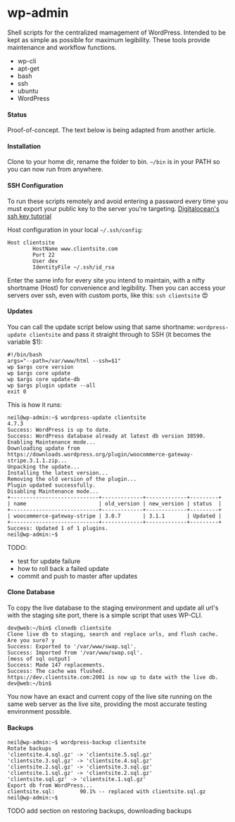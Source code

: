 # wp-admin

Shell scripts for the centralized mamagement of WordPress. Intended to be kept as simple as possible for maximum legibility. These tools provide maintenance and workflow functions.

* wp-cli
* apt-get
* bash
* ssh
* ubuntu
* WordPress

#### Status

Proof-of-concept. The text below is being adapted from another article.


#### <a name="install"></a> Installation

Clone to your home dir, rename the folder to bin. `~/bin` is in your PATH so you can now run from anywhere.


#### <a name="ssh"></a> SSH Configuration

To run these scripts remotely and avoid entering a password every time you must export your public key to the server you're targeting. [Digitalocean's ssh key tutorial](https://www.digitalocean.com/community/tutorials/how-to-set-up-ssh-keys--2)

Host configuration in your local `~/.ssh/config`:

```
Host clientsite
        HostName www.clientsite.com
        Port 22
        User dev
        IdentityFile ~/.ssh/id_rsa
```
Enter the same info for every site you intend to maintain, with a nifty shortname (Host) for convenience and legibility. Then you can access your servers over ssh, even with custom ports, like this: `ssh clientsite` 😍


#### <a name="updates"></a> Updates

You can call the update script below using that same shortname: `wordpress-update clientsite` and pass it straight through to SSH (it becomes the variable $1):
```
#!/bin/bash
args="--path=/var/www/html --ssh=$1"
wp $args core version
wp $args core update
wp $args core update-db
wp $args plugin update --all
exit 0
```

This is how it runs:

```
neil@wp-admin:~$ wordpress-update clientsite
4.7.3
Success: WordPress is up to date.
Success: WordPress database already at latest db version 38590.
Enabling Maintenance mode...
Downloading update from https://downloads.wordpress.org/plugin/woocommerce-gateway-stripe.3.1.1.zip...
Unpacking the update...
Installing the latest version...
Removing the old version of the plugin...
Plugin updated successfully.
Disabling Maintenance mode...
+----------------------------+-------------+-------------+---------+
| name                       | old_version | new_version | status  |
+----------------------------+-------------+-------------+---------+
| woocommerce-gateway-stripe | 3.0.7       | 3.1.1       | Updated |
+----------------------------+-------------+-------------+---------+
Success: Updated 1 of 1 plugins.
neil@wp-admin:~$
```

TODO:
* test for update failure
* how to roll back a failed update
* commit and push to master after updates


#### <a name="clone"></a> Clone Database

To copy the live database to the staging environment and update all url's with the staging site port, there is a simple script that uses WP-CLI. 


```
dev@web:~/bin$ clonedb clientsite
Clone live db to staging, search and replace urls, and flush cache.
Are you sure? y
Success: Exported to '/var/www/swap.sql'.
Success: Imported from '/var/www/swap.sql'.
[mess of sql output]
Success: Made 147 replacements.
Success: The cache was flushed.
https://dev.clientsite.com:2001 is now up to date with the live db.
dev@web:~/bin$
```

You now have an exact and current copy of the live site running on the same web server as the live site, providing the most accurate testing environment possible.


#### <a name="backups"></a> Backups

```
neil@wp-admin:~$ wordpress-backup clientsite
Rotate backups
'clientsite.4.sql.gz' -> 'clientsite.5.sql.gz'
'clientsite.3.sql.gz' -> 'clientsite.4.sql.gz'
'clientsite.2.sql.gz' -> 'clientsite.3.sql.gz'
'clientsite.1.sql.gz' -> 'clientsite.2.sql.gz'
'clientsite.sql.gz' -> 'clientsite.1.sql.gz'
Export db from WordPress...
clientsite.sql:        90.1% -- replaced with clientsite.sql.gz
neil@wp-admin:~$
```

TODO add section on restoring backups, downloading backups

